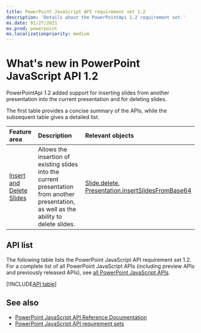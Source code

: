 ```yaml
---
title: PowerPoint JavaScript API requirement set 1.2
description: 'Details about the PowerPointApi 1.2 requirement set.'
ms.date: 01/27/2021
ms.prod: powerpoint
ms.localizationpriority: medium
---
```


# What's new in PowerPoint JavaScript API 1.2

PowerPointApi 1.2 added support for inserting slides from another presentation into the current presentation and for deleting slides.

The first table provides a concise summary of the APIs, while the subsequent table gives a detailed list.

| Feature area | Description | Relevant objects |
|:--- |:--- |:--- |
| [Insert and Delete Slides](/office/dev/add-ins/powerpoint/insert-slides-into-presentation.md) | Allows the insertion of existing slides into the current presentation from another presentation, as well as the ability to delete slides. | [Slide.delete](/javascript/api/powerpoint/powerpoint.slide#delete--), [Presentation.insertSlidesFromBase64](/javascript/api/powerpoint/powerpoint.presentation#powerpoint-powerpoint-presentation-insertslidesfrombase64-member(1))|

## API list

The following table lists the PowerPoint JavaScript API requirement set 1.2. For a complete list of all PowerPoint JavaScript APIs (including preview APIs and previously released APIs), see [all PowerPoint JavaScript APIs](/javascript/api/powerpoint?view=powerpoint-js-preview&preserve-view=true).

[!INCLUDE[API table](../includes/powerpoint-1_2.md)]

## See also

- [PowerPoint JavaScript API Reference Documentation](/javascript/api/powerpoint?view=powerpoint-js-1.2&preserve-view=true)
- [PowerPoint JavaScript API requirement sets](powerpoint-api-requirement-sets.md)
